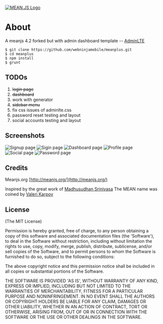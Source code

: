 [![MEAN.JS Logo](http://meanjs.org/img/logo-small.png)](http://meanjs.org/)

# About
A meanjs 4.2 forked but with admin dashboard template -- [AdminLTE](https://almsaeedstudio.com/)

	$ git clone https://github.com/webninjamobile/meanplus.git
	$ cd meanplus
	$ npm install
	$ grunt

## TODOs
1. ~~login page~~
2. ~~dashboard~~
3. work with generator
4. ~~sidebar menu~~
5. fix css issues of adminlte.css
6. password reset testing and layout
7. social accounts testing and layout

## Screenshots

![Signup page](http://webninjamobile.github.io/images/readme/ss_meanplus/1.png)
![Sigin page](http://webninjamobile.github.io/images/readme/ss_meanplus/2.png)
![Dashboard page](http://webninjamobile.github.io/images/readme/ss_meanplus/3.png)
![Profile page](http://webninjamobile.github.io/images/readme/ss_meanplus/4.png)
![Social page](http://webninjamobile.github.io/images/readme/ss_meanplus/5.png)
![Password page](http://webninjamobile.github.io/images/readme/ss_meanplus/6.png)

## Credits
Meanjs.org [http://meanjs.org/](http://meanjs.org/)

Inspired by the great work of [Madhusudhan Srinivasa](https://github.com/madhums/)
The MEAN name was coined by [Valeri Karpov](http://blog.mongodb.org/post/49262866911/the-mean-stack-mongodb-expressjs-angularjs-and)

## License
(The MIT License)

Permission is hereby granted, free of charge, to any person obtaining
a copy of this software and associated documentation files (the
'Software'), to deal in the Software without restriction, including
without limitation the rights to use, copy, modify, merge, publish,
distribute, sublicense, and/or sell copies of the Software, and to
permit persons to whom the Software is furnished to do so, subject to
the following conditions:

The above copyright notice and this permission notice shall be
included in all copies or substantial portions of the Software.

THE SOFTWARE IS PROVIDED 'AS IS', WITHOUT WARRANTY OF ANY KIND,
EXPRESS OR IMPLIED, INCLUDING BUT NOT LIMITED TO THE WARRANTIES OF
MERCHANTABILITY, FITNESS FOR A PARTICULAR PURPOSE AND NONINFRINGEMENT.
IN NO EVENT SHALL THE AUTHORS OR COPYRIGHT HOLDERS BE LIABLE FOR ANY
CLAIM, DAMAGES OR OTHER LIABILITY, WHETHER IN AN ACTION OF CONTRACT,
TORT OR OTHERWISE, ARISING FROM, OUT OF OR IN CONNECTION WITH THE
SOFTWARE OR THE USE OR OTHER DEALINGS IN THE SOFTWARE.